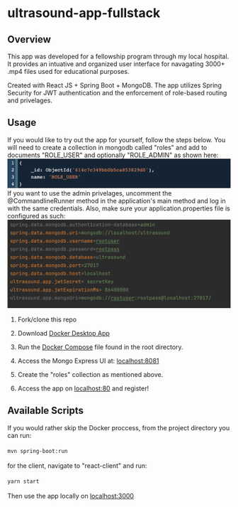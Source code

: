 # ultrasound-app-fullstack

## Overview
This app was developed for a fellowship program through my local hospital. It provides an intuative and organized user interface for navagating 3000+ .mp4 files used for educational purposes. 

Created with React JS + Spring Boot + MongoDB. The app utilizes Spring Security for JWT authentication and the enforcement of role-based routing and privelages.

## Usage
If you would like to try out the app for yourself, follow the steps below. You will need to create a collection in mongodb called "roles" and add to documents "ROLE_USER" and optionally "ROLE_ADMIN" as shown here:
<img src=./document-example.png />
If you want to use the admin privelages, uncomment the @CommandlineRunner method in the application's main method and log in with the same credentials.
Also, make sure your application.properties file is configured as such:
<img src=./app.properties-example-local.png />

1. Fork/clone this repo

2. Download [Docker Desktop App](https://www.docker.com/products/docker-desktop)

3. Run the [Docker Compose](./docker-compose.yaml) file found in the root directory.

4. Access the Mongo Express UI at: [localhost:8081](http://localhost:8081/)

5. Create the "roles" collection as mentioned above.

6. Access the app on [localhost:80](http://localhost:80/) and register!

## Available Scripts
If you would rather skip the Docker proccess, from the project directory you can run:
<br />
<br />
`mvn spring-boot:run`
<br />
<br />
for the client, navigate to "react-client" and run:
<br />
<br />
`yarn start`
<br />
<br />
Then use the app locally on [localhost:3000](http://localhost:3000/)
<br />
<br />
